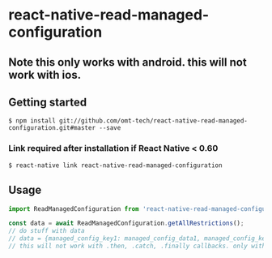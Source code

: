 # react-native-read-managed-configuration

## Note this only works with android. this will not work with ios.

## Getting started

`$ npm install git://github.com/omt-tech/react-native-read-managed-configuration.git#master --save`

### Link required after installation if React Native < 0.60

`$ react-native link react-native-read-managed-configuration`

## Usage
```javascript
import ReadManagedConfiguration from 'react-native-read-managed-configuration';

const data = await ReadManagedConfiguration.getAllRestrictions();
// do stuff with data
// data = {managed_config_key1: managed_config_data1, managed_config_key2: managed_config_data2, ...}
// this will not work with .then, .catch, .finally callbacks. only with async/await due to restrictions with react native native modules
```
